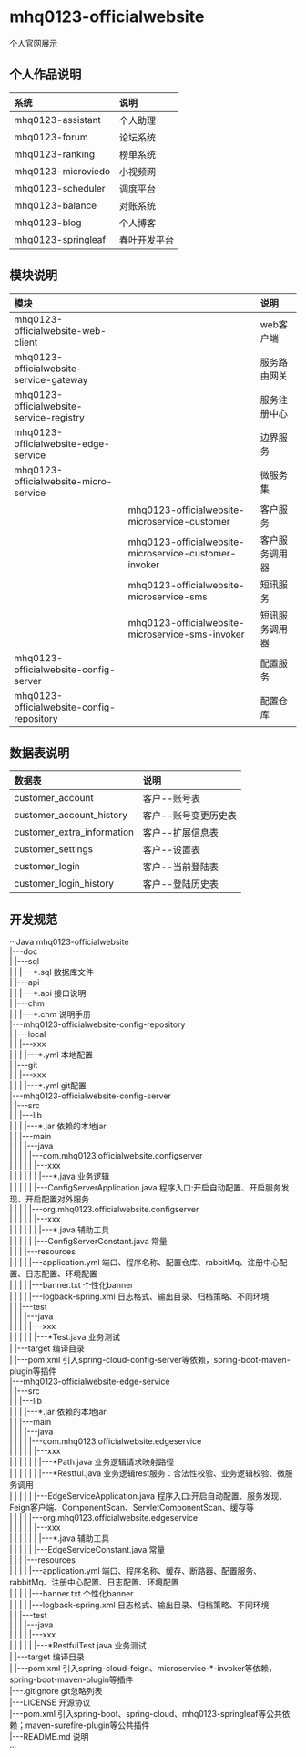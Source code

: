 # mhq0123-officialwebsite
个人官网展示

## 个人作品说明

|系统|说明|
|:---|:---|
|mhq0123-assistant|个人助理|
|mhq0123-forum|论坛系统|
|mhq0123-ranking|榜单系统|
|mhq0123-microviedo|小视频网|
|mhq0123-scheduler|调度平台|
|mhq0123-balance|对账系统|
|mhq0123-blog|个人博客|
|mhq0123-springleaf|春叶开发平台|

## 模块说明

|模块||说明|
|:---|:---|:---|
|mhq0123-officialwebsite-web-client||web客户端|
|mhq0123-officialwebsite-service-gateway||服务路由网关|
|mhq0123-officialwebsite-service-registry||服务注册中心|
|mhq0123-officialwebsite-edge-service||边界服务|
|mhq0123-officialwebsite-micro-service||微服务集|
| |mhq0123-officialwebsite-microservice-customer|客户服务|
| |mhq0123-officialwebsite-microservice-customer-invoker|客户服务调用器|
| |mhq0123-officialwebsite-microservice-sms|短讯服务|
| |mhq0123-officialwebsite-microservice-sms-invoker|短讯服务调用器|
|mhq0123-officialwebsite-config-server||配置服务|
|mhq0123-officialwebsite-config-repository||配置仓库|

## 数据表说明

|数据表|说明|
|:---|:---|
|customer_account|客户--账号表|
|customer_account_history |客户--账号变更历史表|
|customer_extra_information |客户--扩展信息表|
|customer_settings |客户--设置表|
|customer_login |客户--当前登陆表|
|customer_login_history |客户--登陆历史表|

## 开发规范
···Java
mhq0123-officialwebsite<br>
|---doc<br>
|   |---sql<br>
|   |   |---\*.sql   数据库文件<br>
|   |---api<br>
|   |   |---\*.api   接口说明<br>
|   |---chm<br>
|   |   |---\*.chm   说明手册<br>
|---mhq0123-officialwebsite-config-repository<br>
|   |---local<br>
|   |   |---xxx<br>
|   |   |   |---\*.yml   本地配置<br>
|   |---git<br>
|   |   |---xxx<br>
|   |   |   |---\*.yml   git配置<br>
|---mhq0123-officialwebsite-config-server<br>
|   |---src<br>
|   |   |---lib<br>
|   |   |   |---\*.jar   依赖的本地jar<br>
|   |   |---main<br>
|   |   |   |---java<br>
|   |   |   |   |---com.mhq0123.officialwebsite.configserver<br>
|   |   |   |   |   |---xxx<br>
|   |   |   |   |   |   |---\*.java   业务逻辑<br>
|   |   |   |   |   |---ConfigServerApplication.java   程序入口:开启自动配置、开启服务发现、开启配置对外服务<br>
|   |   |   |   |---org.mhq0123.officialwebsite.configserver<br>
|   |   |   |   |   |---xxx<br>
|   |   |   |   |   |   |---\*.java   辅助工具<br>
|   |   |   |   |   |---ConfigServerConstant.java   常量<br>
|   |   |   |---resources<br>
|   |   |   |   |---application.yml   端口、程序名称、配置仓库、rabbitMq、注册中心配置、日志配置、环境配置<br>
|   |   |   |   |---banner.txt   个性化banner<br>
|   |   |   |   |---logback-spring.xml   日志格式、输出目录、归档策略、不同环境<br>
|   |   |---test<br>
|   |   |   |---java<br>
|   |   |   |   |---xxx<br>
|   |   |   |   |   |---\*Test.java   业务测试<br>
|   |---target   编译目录<br>
|   |---pom.xml   引入spring-cloud-config-server等依赖，spring-boot-maven-plugin等插件<br>
|---mhq0123-officialwebsite-edge-service<br>
|   |---src<br>
|   |   |---lib<br>
|   |   |   |---\*.jar   依赖的本地jar<br>
|   |   |---main<br>
|   |   |   |---java<br>
|   |   |   |   |---com.mhq0123.officialwebsite.edgeservice<br>
|   |   |   |   |   |---xxx<br>
|   |   |   |   |   |   |---\*Path.java   业务逻辑请求映射路径<br>
|   |   |   |   |   |   |---\*Restful.java   业务逻辑rest服务：合法性校验、业务逻辑校验、微服务调用<br>
|   |   |   |   |   |---EdgeServiceApplication.java   程序入口:开启自动配置、服务发现、Feign客户端、ComponentScan、ServletComponentScan、缓存等<br>
|   |   |   |   |---org.mhq0123.officialwebsite.edgeservice<br>
|   |   |   |   |   |---xxx<br>
|   |   |   |   |   |   |---\*.java   辅助工具<br>
|   |   |   |   |   |---EdgeServiceConstant.java   常量<br>
|   |   |   |---resources<br>
|   |   |   |   |---application.yml   端口、程序名称、缓存、断路器、配置服务、rabbitMq、注册中心配置、日志配置、环境配置<br>
|   |   |   |   |---banner.txt   个性化banner<br>
|   |   |   |   |---logback-spring.xml   日志格式、输出目录、归档策略、不同环境<br>
|   |   |---test<br>
|   |   |   |---java<br>
|   |   |   |   |---xxx<br>
|   |   |   |   |   |---\*RestfulTest.java   业务测试<br>
|   |---target   编译目录<br>
|   |---pom.xml   引入spring-cloud-feign、microservice-\*-invoker等依赖，spring-boot-maven-plugin等插件<br>
|---.gitignore   git忽略列表<br>
|---LICENSE   开源协议<br>
|---pom.xml   引入spring-boot、spring-cloud、mhq0123-springleaf等公共依赖；maven-surefire-plugin等公共插件<br>
|---README.md   说明<br>
···


